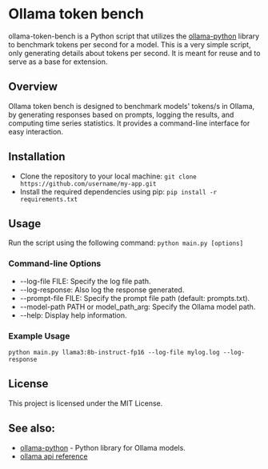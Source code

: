 # Ollama token bench

ollama-token-bench is a Python script that utilizes the [ollama-python](https://github.com/ollama/ollama-python) library to benchmark tokens per second for a model. This is a very simple script, only generating details about tokens per second. It is meant for reuse and to serve as a base for extension. 

## Overview

Ollama token bench is designed to benchmark models' tokens/s in Ollama, by generating responses based on prompts, logging the results, and computing time series statistics. It provides a command-line interface for easy interaction.

## Installation

- Clone the repository to your local machine: `git clone https://github.com/username/my-app.git`
- Install the required dependencies using pip: `pip install -r requirements.txt`

## Usage

Run the script using the following command: `python main.py [options]`

### Command-line Options
- --log-file FILE: Specify the log file path.
- --log-response: Also log the response generated.
- --prompt-file FILE: Specify the prompt file path (default: prompts.txt).
- --model-path PATH or model_path_arg: Specify the Ollama model path.
- --help: Display help information.

### Example Usage
`python main.py llama3:8b-instruct-fp16 --log-file mylog.log --log-response`

## License

This project is licensed under the MIT License.

## See also:

- [ollama-python](https://github.com/ollama/ollama-python) - Python library for Ollama models.
- [ollama api reference](https://github.com/ollama/ollama/blob/main/docs/api.md)